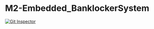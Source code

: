 # M2-Embedded_BanklockerSystem
[![Git Inspector](https://github.com/KUSHU1998/M2-Embedded_BanklockerSystem/actions/workflows/main.yml/badge.svg)](https://github.com/KUSHU1998/M2-Embedded_BanklockerSystem/actions/workflows/main.yml)

